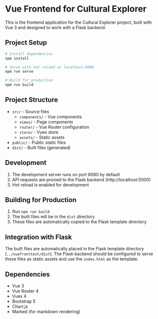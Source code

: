 # Vue Frontend for Cultural Explorer

This is the frontend application for the Cultural Explorer project, built with Vue 3 and designed to work with a Flask backend.

## Project Setup

```bash
# Install dependencies
npm install

# Serve with hot reload at localhost:8080
npm run serve

# Build for production
npm run build
```

## Project Structure

- `src/` - Source files
  - `components/` - Vue components
  - `views/` - Page components
  - `router/` - Vue Router configuration
  - `store/` - Vuex store
  - `assets/` - Static assets
- `public/` - Public static files
- `dist/` - Built files (generated)

## Development

1. The development server runs on port 8080 by default
2. API requests are proxied to the Flask backend (http://localhost:5000)
3. Hot reload is enabled for development

## Building for Production

1. Run `npm run build`
2. The built files will be in the `dist` directory
3. These files are automatically copied to the Flask template directory

## Integration with Flask

The built files are automatically placed in the Flask template directory (`../vuefronttest/dist`). The Flask backend should be configured to serve these files as static assets and use the `index.html` as the template.

## Dependencies

- Vue 3
- Vue Router 4
- Vuex 4
- Bootstrap 5
- Chart.js
- Marked (for markdown rendering) 